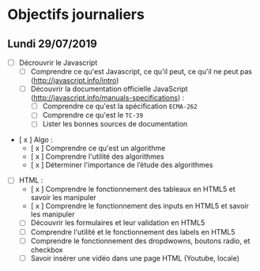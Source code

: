  # Objectifs journaliers

## Lundi 29/07/2019


* [ ] Décrouvrir le Javascript
  * [ ] Comprendre ce qu'est Javascript, ce qu'il peut, ce qu'il ne peut pas (http://javascript.info/intro)
  * [ ] Découvrir la documentation officielle JavaScript (http://javascript.info/manuals-specifications) : 
    * [ ] Comprendre ce qu'est la spécification `ECMA-262`
    * [ ] Comprendre ce qu'est le `TC-39`
    * [ ] Lister les bonnes sources de documentation

* [ x ] Algo : 
  * [ x ] Comprendre ce qu'est un algorithme
  * [ x ] Comprendre l'utilité des algorithmes
  * [ x ] Déterminer l'importance de l’étude des algorithmes

* [ ] HTML :
  * [ x ] Comprendre le fonctionnement des tableaux en HTML5 et savoir les manipuler
  * [ x ]  Comprendre le fonctionnement des inputs en HTML5 et savoir les manipuler
  * [ ] Découvrir les formulaires et leur validation en HTML5
  * [ ] Comprendre l'utilité et le fonctionnement des labels en HTML5
  * [ ] Comprendre le fonctionnement des dropdwowns, boutons radio, et checkbox
  * [ ] Savoir insérer une vidéo dans une page HTML (Youtube, locale)

